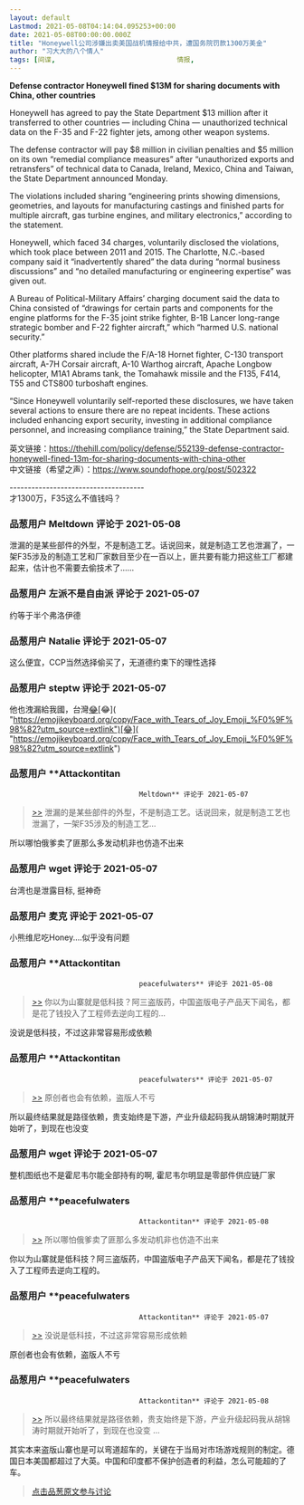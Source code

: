```yaml
---
layout: default
Lastmod: 2021-05-08T04:14:04.095253+00:00
date: 2021-05-08T00:00:00.000Z
title: "Honeywell公司涉嫌出卖美国战机情报给中共，遭国务院罚款1300万美金"
author: "习大大的八个情人"
tags: [间谍,								情报,								F35]
---
```


**Defense contractor Honeywell fined $13M for sharing documents with China, other countries**  
  
Honeywell has agreed to pay the State Department $13 million after it transferred to other countries — including China — unauthorized technical data on the F-35 and F-22 fighter jets, among other weapon systems.  
  
The defense contractor will pay $8 million in civilian penalties and $5 million on its own “remedial compliance measures” after “unauthorized exports and retransfers” of technical data to Canada, Ireland, Mexico, China and Taiwan, the State Department announced Monday.  
  
The violations included sharing “engineering prints showing dimensions, geometries, and layouts for manufacturing castings and finished parts for multiple aircraft, gas turbine engines, and military electronics,” according to the statement.  
  
Honeywell, which faced 34 charges, voluntarily disclosed the violations, which took place between 2011 and 2015. The Charlotte, N.C.-based company said it “inadvertently shared” the data during “normal business discussions” and “no detailed manufacturing or engineering expertise” was given out.  
  
A Bureau of Political-Military Affairs’ charging document said the data to China consisted of “drawings for certain parts and components for the engine platforms for the F-35 joint strike fighter, B-1B Lancer long-range strategic bomber and F-22 fighter aircraft,” which “harmed U.S. national security.”  
  
Other platforms shared include the F/A-18 Hornet fighter, C-130 transport aircraft, A-7H Corsair aircraft, A-10 Warthog aircraft, Apache Longbow helicopter, M1A1 Abrams tank, the Tomahawk missile and the F135, F414, T55 and CTS800 turboshaft engines.  
  
“Since Honeywell voluntarily self-reported these disclosures, we have taken several actions to ensure there are no repeat incidents. These actions included enhancing export security, investing in additional compliance personnel, and increasing compliance training,” the State Department said.  
  
英文链接：https://thehill.com/policy/defense/552139-defense-contractor-honeywell-fined-13m-for-sharing-documents-with-china-other  
中文链接（希望之声）：https://www.soundofhope.org/post/502322  
  
\-------------------------------------  
才1300万，F35这么不值钱吗？

            
### 品葱用户 **Meltdown** 评论于 2021-05-08
        
泄漏的是某些部件的外型，不是制造工艺。话说回来，就是制造工艺也泄漏了，一架F35涉及的制造工艺和厂家数目至少在一百以上，匪共要有能力把这些工厂都建起来，估计也不需要去偷技术了……
        


            
### 品葱用户 **左派不是自由派** 评论于 2021-05-07
        
约等于半个弗洛伊德
        


            
### 品葱用户 **Natalie** 评论于 2021-05-07
        
这么便宜，CCP当然选择偷买了，无道德约束下的理性选择
        


            
### 品葱用户 **steptw** 评论于 2021-05-07
        
他也洩漏給我國，台灣[😂]( "https://emojikeyboard.org/copy/Face_with_Tears_of_Joy_Emoji_%F0%9F%98%82?utm_source=extlink")[😂]( "https://emojikeyboard.org/copy/Face_with_Tears_of_Joy_Emoji_%F0%9F%98%82?utm_source=extlink")[😂]( "https://emojikeyboard.org/copy/Face_with_Tears_of_Joy_Emoji_%F0%9F%98%82?utm_source=extlink")
        


            
### 品葱用户 **Attackontitan				
									Meltdown** 评论于 2021-05-07
        
> [\>>]( "/article/item_id-641766#") 泄漏的是某些部件的外型，不是制造工艺。话说回来，就是制造工艺也泄漏了，一架F35涉及的制造工艺...

  
所以哪怕俄爹卖了匪那么多发动机非也仿造不出来
        


            
### 品葱用户 **wget** 评论于 2021-05-07
        
台湾也是泄露目标, 挺神奇
        


            
### 品葱用户 **麦克** 评论于 2021-05-07
        
小熊维尼吃Honey....似乎没有问题
        


            
### 品葱用户 **Attackontitan				
									peacefulwaters** 评论于 2021-05-08
        
> [\>>]( "/article/item_id-641897#") 你以为山寨就是低科技？阿三盗版药，中国盗版电子产品天下闻名，都是花了钱投入了工程师去逆向工程的...

  
没说是低科技，不过这非常容易形成依赖
        


            
### 品葱用户 **Attackontitan				
									peacefulwaters** 评论于 2021-05-07
        
> [\>>]( "/article/item_id-641909#") 原创者也会有依赖，盗版人不亏

  
所以最终结果就是路径依赖，贵支始终是下游，产业升级起码我从胡锦涛时期就开始听了，到现在也没变
        


            
### 品葱用户 **wget** 评论于 2021-05-07
        
整机图纸也不是霍尼韦尔能全部持有的啊, 霍尼韦尔明显是零部件供应链厂家
        


            
### 品葱用户 **peacefulwaters				
									Attackontitan** 评论于 2021-05-08
        
> [\>>]( "/article/item_id-641778#") 所以哪怕俄爹卖了匪那么多发动机非也仿造不出来

  
  
你以为山寨就是低科技？阿三盗版药，中国盗版电子产品天下闻名，都是花了钱投入了工程师去逆向工程的。
        


            
### 品葱用户 **peacefulwaters				
									Attackontitan** 评论于 2021-05-07
        
> [\>>]( "/article/item_id-641907#") 没说是低科技，不过这非常容易形成依赖

  
原创者也会有依赖，盗版人不亏
        


            
### 品葱用户 **peacefulwaters				
									Attackontitan** 评论于 2021-05-08
        
> [\>>]( "/article/item_id-641950#") 所以最终结果就是路径依赖，贵支始终是下游，产业升级起码我从胡锦涛时期就开始听了，到现在也没变 ...

  
  
其实本来盗版山寨也是可以弯道超车的，关键在于当局对市场游戏规则的制定。德国日本美国都超过了大英。中国和印度都不保护创造者的利益，怎么可能超的了车。
        






> [点击品葱原文参与讨论](https://pincong.rocks/article/id-32015__sort_key-agree_count__sort-DESC)

